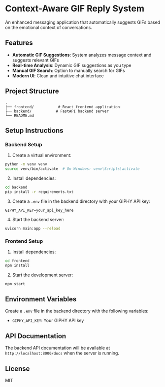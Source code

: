 # Context-Aware GIF Reply System

An enhanced messaging application that automatically suggests GIFs based on the emotional context of conversations.

## Features

- **Automatic GIF Suggestions**: System analyzes message context and suggests relevant GIFs
- **Real-time Analysis**: Dynamic GIF suggestions as you type
- **Manual GIF Search**: Option to manually search for GIFs
- **Modern UI**: Clean and intuitive chat interface

## Project Structure

```
.
├── frontend/           # React frontend application
├── backend/           # FastAPI backend server
└── README.md
```

## Setup Instructions

### Backend Setup

1. Create a virtual environment:
```bash
python -m venv venv
source venv/bin/activate  # On Windows: venv\Scripts\activate
```

2. Install dependencies:
```bash
cd backend
pip install -r requirements.txt
```

3. Create a `.env` file in the backend directory with your GIPHY API key:
```
GIPHY_API_KEY=your_api_key_here
```

4. Start the backend server:
```bash
uvicorn main:app --reload
```

### Frontend Setup

1. Install dependencies:
```bash
cd frontend
npm install
```

2. Start the development server:
```bash
npm start
```

## Environment Variables

Create a `.env` file in the backend directory with the following variables:
- `GIPHY_API_KEY`: Your GIPHY API key

## API Documentation

The backend API documentation will be available at `http://localhost:8000/docs` when the server is running.

## License

MIT 
